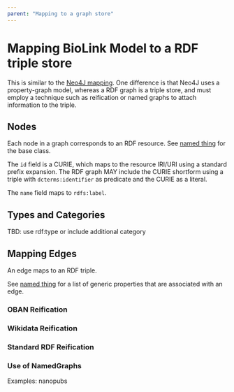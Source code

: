 ```yaml
---
parent: "Mapping to a graph store"
---
```


# Mapping BioLink Model to a RDF triple store


This is similar to the [Neo4J mapping](mapping-neo4j.html). One
difference is that Neo4J uses a property-graph model, whereas a RDF
graph is a triple store, and must employ a technique such as
reification or named graphs to attach information to the triple.

## Nodes

Each node in a graph corresponds to an RDF resource. See [named
thing](../docs/NamedThing.html) for the base class.

The `id` field is a CURIE, which maps to the resource IRI/URI using a
standard prefix expansion. The RDF graph MAY include the CURIE
shortform using a triple with `dcterms:identifier` as predicate and the
CURIE as a literal.

The `name` field maps to `rdfs:label`.

## Types and Categories

TBD: use rdf:type or include additional category

## Mapping Edges

An edge maps to an RDF triple.

See [named thing](../docs/Association.html) for a list of generic
properties that are associated with an edge.

### OBAN Reification

### Wikidata Reification

### Standard RDF Reification

### Use of NamedGraphs

Examples: nanopubs
